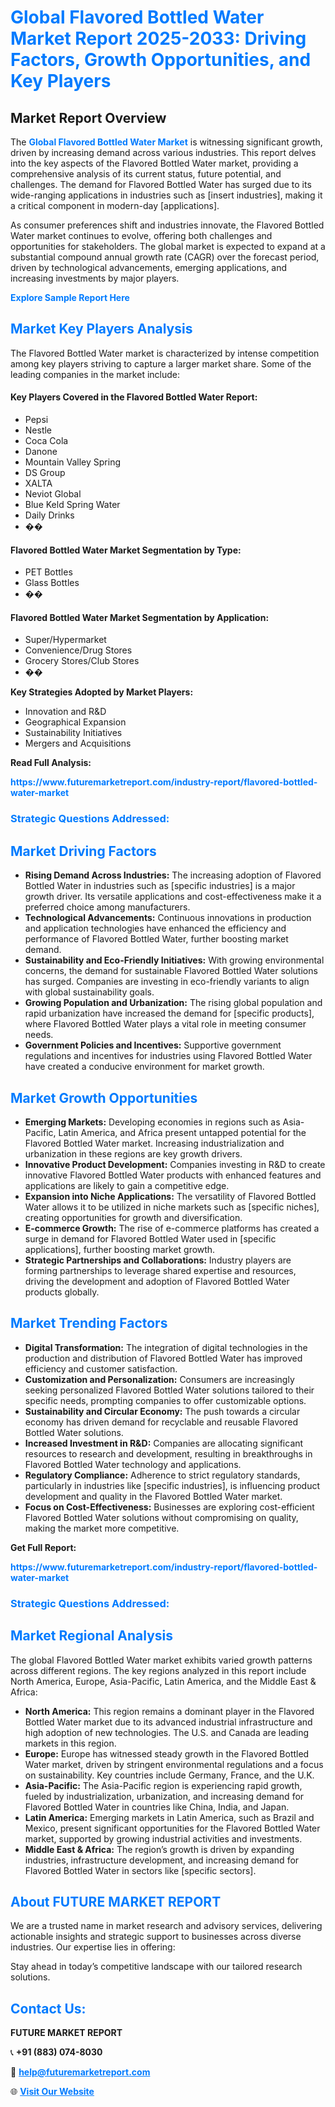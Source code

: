 <h1 style="color: #007BFF;">Global Flavored Bottled Water Market Report 2025-2033: Driving Factors, Growth Opportunities, and Key Players</h1>

<section id="overview">
<h2>Market Report Overview</h2>
<p>The <a href="https://www.futuremarketreport.com/industry-report/flavored-bottled-water-market" style="color: #007BFF; text-decoration: none;"><strong>Global Flavored Bottled Water Market</strong></a> is witnessing significant growth, driven by increasing demand across various industries. This report delves into the key aspects of the Flavored Bottled Water market, providing a comprehensive analysis of its current status, future potential, and challenges. The demand for Flavored Bottled Water has surged due to its wide-ranging applications in industries such as [insert industries], making it a critical component in modern-day [applications].</p>
<p>As consumer preferences shift and industries innovate, the Flavored Bottled Water market continues to evolve, offering both challenges and opportunities for stakeholders. The global market is expected to expand at a substantial compound annual growth rate (CAGR) over the forecast period, driven by technological advancements, emerging applications, and increasing investments by major players.</p>
</section>

<section id="overview">
<p><a href="https://www.futuremarketreport.com/request-sample/reportId=108366" style="color: #007BFF; text-decoration: none;"><strong>Explore Sample Report Here</strong></a></p>
</section>

<section id="key-players">
<h2 style="color: #007BFF;">Market Key Players Analysis</h2>
<p>The Flavored Bottled Water market is characterized by intense competition among key players striving to capture a larger market share. Some of the leading companies in the market include:</p>
<h4>Key Players Covered in the Flavored Bottled Water Report:</h4>
<ul><li>Pepsi</li><li>Nestle</li><li>Coca Cola</li><li>Danone</li><li>Mountain Valley Spring</li><li>DS Group</li><li>XALTA</li><li>Neviot Global</li><li>Blue Keld Spring Water</li><li>Daily Drinks</li><li>��</li></ul>
<h4>Flavored Bottled Water Market Segmentation by Type:</h4>
<ul><li>PET Bottles</li><li>Glass Bottles</li><li>��</li></ul>

<h4>Flavored Bottled Water Market Segmentation by Application:</h4>
<ul><li>Super/Hypermarket</li><li>Convenience/Drug Stores</li><li>Grocery Stores/Club Stores</li><li>��</li></ul>
<p><strong>Key Strategies Adopted by Market Players:</strong></p>
<ul>
<li>Innovation and R&D</li>
<li>Geographical Expansion</li>
<li>Sustainability Initiatives</li>
<li>Mergers and Acquisitions</li>
</ul>
</section>

<section>
<p><strong>Read Full Analysis: </strong></p><a href="https://www.futuremarketreport.com/industry-report/flavored-bottled-water-market" style="color: #007BFF; text-decoration: none;"><strong>https://www.futuremarketreport.com/industry-report/flavored-bottled-water-market</strong></a>
<h3 style="color: #007BFF;">Strategic Questions Addressed:</h3>
</section>

<section id="driving-factors">
<h2 style="color: #007BFF;">Market Driving Factors</h2>
<ul>
<li><strong>Rising Demand Across Industries:</strong> The increasing adoption of Flavored Bottled Water in industries such as [specific industries] is a major growth driver. Its versatile applications and cost-effectiveness make it a preferred choice among manufacturers.</li>
<li><strong>Technological Advancements:</strong> Continuous innovations in production and application technologies have enhanced the efficiency and performance of Flavored Bottled Water, further boosting market demand.</li>
<li><strong>Sustainability and Eco-Friendly Initiatives:</strong> With growing environmental concerns, the demand for sustainable Flavored Bottled Water solutions has surged. Companies are investing in eco-friendly variants to align with global sustainability goals.</li>
<li><strong>Growing Population and Urbanization:</strong> The rising global population and rapid urbanization have increased the demand for [specific products], where Flavored Bottled Water plays a vital role in meeting consumer needs.</li>
<li><strong>Government Policies and Incentives:</strong> Supportive government regulations and incentives for industries using Flavored Bottled Water have created a conducive environment for market growth.</li>
</ul>
</section>

<section id="growth-opportunities">
<h2 style="color: #007BFF;">Market Growth Opportunities</h2>
<ul>
<li><strong>Emerging Markets:</strong> Developing economies in regions such as Asia-Pacific, Latin America, and Africa present untapped potential for the Flavored Bottled Water market. Increasing industrialization and urbanization in these regions are key growth drivers.</li>
<li><strong>Innovative Product Development:</strong> Companies investing in R&D to create innovative Flavored Bottled Water products with enhanced features and applications are likely to gain a competitive edge.</li>
<li><strong>Expansion into Niche Applications:</strong> The versatility of Flavored Bottled Water allows it to be utilized in niche markets such as [specific niches], creating opportunities for growth and diversification.</li>
<li><strong>E-commerce Growth:</strong> The rise of e-commerce platforms has created a surge in demand for Flavored Bottled Water used in [specific applications], further boosting market growth.</li>
<li><strong>Strategic Partnerships and Collaborations:</strong> Industry players are forming partnerships to leverage shared expertise and resources, driving the development and adoption of Flavored Bottled Water products globally.</li>
</ul>
</section>

<section id="trending-factors">
<h2 style="color: #007BFF;">Market Trending Factors</h2>
<ul>
<li><strong>Digital Transformation:</strong> The integration of digital technologies in the production and distribution of Flavored Bottled Water has improved efficiency and customer satisfaction.</li>
<li><strong>Customization and Personalization:</strong> Consumers are increasingly seeking personalized Flavored Bottled Water solutions tailored to their specific needs, prompting companies to offer customizable options.</li>
<li><strong>Sustainability and Circular Economy:</strong> The push towards a circular economy has driven demand for recyclable and reusable Flavored Bottled Water solutions.</li>
<li><strong>Increased Investment in R&D:</strong> Companies are allocating significant resources to research and development, resulting in breakthroughs in Flavored Bottled Water technology and applications.</li>
<li><strong>Regulatory Compliance:</strong> Adherence to strict regulatory standards, particularly in industries like [specific industries], is influencing product development and quality in the Flavored Bottled Water market.</li>
<li><strong>Focus on Cost-Effectiveness:</strong> Businesses are exploring cost-efficient Flavored Bottled Water solutions without compromising on quality, making the market more competitive.</li>
</ul>
</section>

<section>
<p><strong>Get Full Report: </strong></p><a href="https://www.futuremarketreport.com/industry-report/flavored-bottled-water-market" style="color: #007BFF; text-decoration: none;"><strong>https://www.futuremarketreport.com/industry-report/flavored-bottled-water-market</strong></a>
<h3 style="color: #007BFF;">Strategic Questions Addressed:</h3>
</section>


<section id="regional-analysis">
<h2 style="color: #007BFF;">Market Regional Analysis</h2>
<p>The global Flavored Bottled Water market exhibits varied growth patterns across different regions. The key regions analyzed in this report include North America, Europe, Asia-Pacific, Latin America, and the Middle East & Africa:</p>
<ul>
<li><strong>North America:</strong> This region remains a dominant player in the Flavored Bottled Water market due to its advanced industrial infrastructure and high adoption of new technologies. The U.S. and Canada are leading markets in this region.</li>
<li><strong>Europe:</strong> Europe has witnessed steady growth in the Flavored Bottled Water market, driven by stringent environmental regulations and a focus on sustainability. Key countries include Germany, France, and the U.K.</li>
<li><strong>Asia-Pacific:</strong> The Asia-Pacific region is experiencing rapid growth, fueled by industrialization, urbanization, and increasing demand for Flavored Bottled Water in countries like China, India, and Japan.</li>
<li><strong>Latin America:</strong> Emerging markets in Latin America, such as Brazil and Mexico, present significant opportunities for the Flavored Bottled Water market, supported by growing industrial activities and investments.</li>
<li><strong>Middle East & Africa:</strong> The region’s growth is driven by expanding industries, infrastructure development, and increasing demand for Flavored Bottled Water in sectors like [specific sectors].</li>
</ul>
</section>

<footer>
<h2 style="color: #007BFF;">About FUTURE MARKET REPORT</h2>
<p>We are a trusted name in market research and advisory services, delivering actionable insights and strategic support to businesses across diverse industries. Our expertise lies in offering:</p>

<p>Stay ahead in today’s competitive landscape with our tailored research solutions.</p>

<h2 style="color: #007BFF;">Contact Us:</h2>
<p><strong>FUTURE MARKET REPORT</strong></p>
<p>📞 <strong>+91 (883) 074-8030</strong></p>
<p>📧 <strong><a href="mailto:help@futuremarketreport.com" style="color: #007BFF;">help@futuremarketreport.com</a></strong></p>
<p>🌐 <strong><a href="https://www.futuremarketreport.com/" style="color: #007BFF;">Visit Our Website</a></strong></p>
</footer>